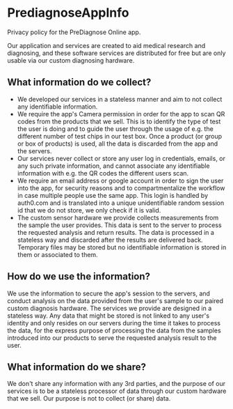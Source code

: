 # PrediagnoseAppInfo
Privacy policy for the PreDiagnose Online app.

Our application and services are created to aid medical research and diagnosing, and these software services are distributed for free but are only usable via our custom diagnosing hardware.

What information do we collect?
---
- We developed our services in a stateless manner and aim to not collect any identifiable information.
- We require the app's Camera permission in order for the app to scan QR codes from the products that we sell. This is to identify the type of test the user is doing and to guide the user through the usage of e.g. the different number of test chips in our test box. Once a product (or group or box of products) is used, all the data is discarded from the app and the servers. 
- Our services never collect or store any user log in credentials, emails, or any such private information, and cannot associate any identifiable information with e.g. the QR codes the different users scan.
- We require an email address or google account in order to sign the user into the app, for security reasons and to compartmentalize the workflow in case multiple people use the same app. This login is handled by auth0.com and is translated into a unique unidentifiable random session id that we do not store, we only check if it is valid.
- The custom sensor hardware we provide collects measurements from the sample the user provides. This data is sent to the server to process the requested analysis and return results. The data is processed in a stateless way and discarded after the results are delivered back. Temporary files may be stored but no identifiable information is stored in them or associated to them.

How do we use the information?
---
We use the information to secure the app's session to the servers, and conduct analysis on the data provided from the user's sample to our paired custom diagnosis hardware. The services we provide are designed in a stateless way.
Any data that might be stored is not linked to any user's identity and only resides on our servers during the time it takes to process the data, for the express purpose of processing the data from the samples introduced into our products to serve the requested analysis result to the user.


What information do we share?
---
We don't share any information with any 3rd parties, and the purpose of our services is to be a stateless processor of data through our custom hardware that we sell. Our purpose is not to collect (or share) data.
